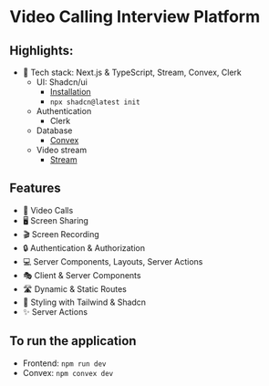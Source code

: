 # Video Calling Interview Platform

## Highlights:
- 🚀 Tech stack: Next.js & TypeScript, Stream, Convex, Clerk 
  - UI: Shadcn/ui
    - [Installation](https://ui.shadcn.com/docs/installation/next) 
    - `npx shadcn@latest init`
  - Authentication
    - Clerk
  - Database
    - [Convex](https://dashboard.convex.dev/)
  - Video stream
    - [Stream](https://getstream.io/)

## Features
- 🎥 Video Calls
- 🖥️ Screen Sharing
- 🎬 Screen Recording
- 🔒 Authentication & Authorization
- 💻 Server Components, Layouts, Server Actions
- 🎭 Client & Server Components
- 🛣️ Dynamic & Static Routes
- 🎨 Styling with Tailwind & Shadcn
- ✨ Server Actions 

## To run the application
- Frontend: `npm run dev`
- Convex: `npm convex dev`